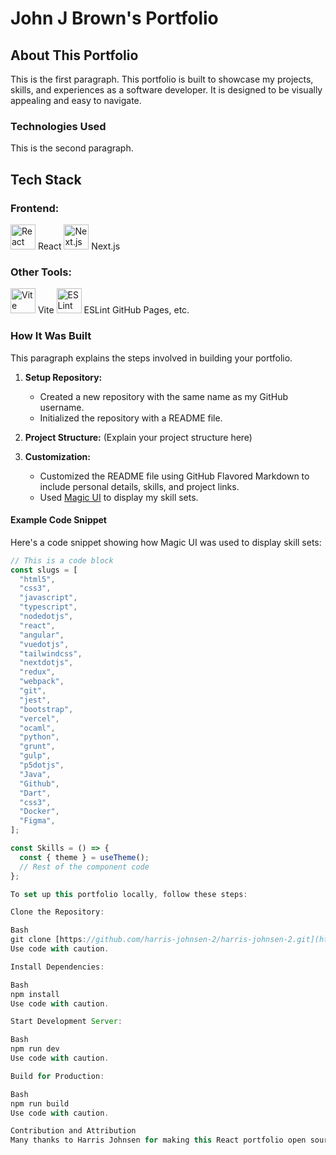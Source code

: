# John J Brown's Portfolio

## About This Portfolio

This is the first paragraph. This portfolio is built to showcase my projects, skills, and experiences as a software developer. It is designed to be visually appealing and easy to navigate.

### Technologies Used

This is the second paragraph.

## Tech Stack

### Frontend:
<img src="https://cdn.jsdelivr.net/npm/simple-icons@v3/icons/react.svg" alt="React" width="40" height="40"/> React
<img src="https://cdn.jsdelivr.net/npm/simple-icons@v3/icons/nextdotjs.svg" alt="Next.js" width="40" height="40"/> Next.js

### Other Tools:
<img src="https://cdn.jsdelivr.net/npm/simple-icons@v3/icons/vite.svg" alt="Vite" width="40" height="40"/> Vite
<img src="https://cdn.jsdelivr.net/npm/simple-icons@v3/icons/eslint.svg" alt="ESLint" width="40" height="40"/> ESLint
GitHub Pages, etc.

### How It Was Built

This paragraph explains the steps involved in building your portfolio.

1. **Setup Repository:**
    * Created a new repository with the same name as my GitHub username.
    * Initialized the repository with a README file.

2. **Project Structure:** (Explain your project structure here)

3. **Customization:**
    * Customized the README file using GitHub Flavored Markdown to include personal details, skills, and project links.
    * Used [Magic UI](https://magicui.design/docs/components/icon-cloud) to display my skill sets.

#### Example Code Snippet

Here's a code snippet showing how Magic UI was used to display skill sets:

```jsx
// This is a code block
const slugs = [
  "html5",
  "css3",
  "javascript",
  "typescript",
  "nodedotjs",
  "react",
  "angular",
  "vuedotjs",
  "tailwindcss",
  "nextdotjs",
  "redux",
  "webpack",
  "git",
  "jest",
  "bootstrap",
  "vercel",
  "ocaml",
  "python",
  "grunt",
  "gulp",
  "p5dotjs",
  "Java",
  "Github",
  "Dart",
  "css3",
  "Docker",
  "Figma",
];

const Skills = () => {
  const { theme } = useTheme();
  // Rest of the component code
};

To set up this portfolio locally, follow these steps:

Clone the Repository:

Bash
git clone [https://github.com/harris-johnsen-2/harris-johnsen-2.git](https://github.com/harris-johnsen-2/harris-johnsen-2.git)
Use code with caution.

Install Dependencies:

Bash
npm install
Use code with caution.

Start Development Server:

Bash
npm run dev
Use code with caution.

Build for Production:

Bash
npm run build
Use code with caution.

Contribution and Attribution
Many thanks to Harris Johnsen for making this React portfolio open source. I have modified it slightly to include information about myself and the technologies used.
